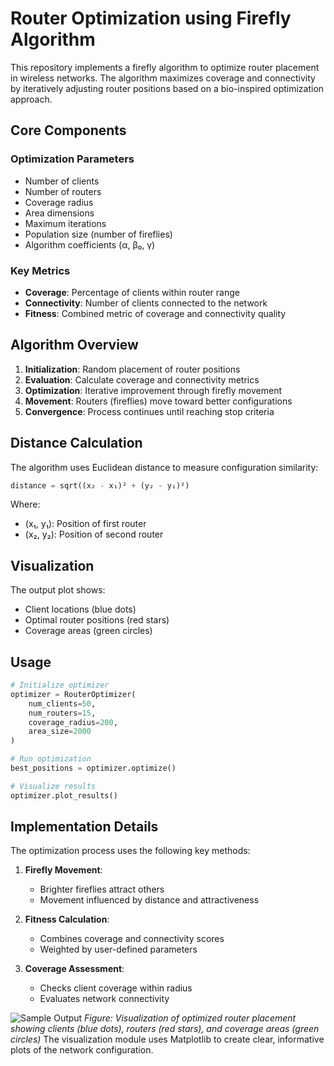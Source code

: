 # Router Optimization using Firefly Algorithm

This repository implements a firefly algorithm to optimize router placement in wireless networks. The algorithm maximizes coverage and connectivity by iteratively adjusting router positions based on a bio-inspired optimization approach.

## Core Components

### Optimization Parameters
- Number of clients
- Number of routers
- Coverage radius
- Area dimensions
- Maximum iterations
- Population size (number of fireflies)
- Algorithm coefficients (α, β₀, γ)

### Key Metrics
- **Coverage**: Percentage of clients within router range
- **Connectivity**: Number of clients connected to the network
- **Fitness**: Combined metric of coverage and connectivity quality

## Algorithm Overview

1. **Initialization**: Random placement of router positions
2. **Evaluation**: Calculate coverage and connectivity metrics
3. **Optimization**: Iterative improvement through firefly movement
4. **Movement**: Routers (fireflies) move toward better configurations
5. **Convergence**: Process continues until reaching stop criteria

## Distance Calculation

The algorithm uses Euclidean distance to measure configuration similarity:

```python
distance = sqrt((x₂ - x₁)² + (y₂ - y₁)²)
```

Where:
- (x₁, y₁): Position of first router
- (x₂, y₂): Position of second router

## Visualization

The output plot shows:
- Client locations (blue dots)
- Optimal router positions (red stars)
- Coverage areas (green circles)

## Usage

```python
# Initialize optimizer
optimizer = RouterOptimizer(
    num_clients=50,
    num_routers=15,
    coverage_radius=200,
    area_size=2000
)

# Run optimization
best_positions = optimizer.optimize()

# Visualize results
optimizer.plot_results()
```

## Implementation Details

The optimization process uses the following key methods:

1. **Firefly Movement**:
   - Brighter fireflies attract others
   - Movement influenced by distance and attractiveness

2. **Fitness Calculation**:
   - Combines coverage and connectivity scores
   - Weighted by user-defined parameters

3. **Coverage Assessment**:
   - Checks client coverage within radius
   - Evaluates network connectivity

![Sample Output](Router.png)
*Figure: Visualization of optimized router placement showing clients (blue dots), routers (red stars), and coverage areas (green circles)*
The visualization module uses Matplotlib to create clear, informative plots of the network configuration.
